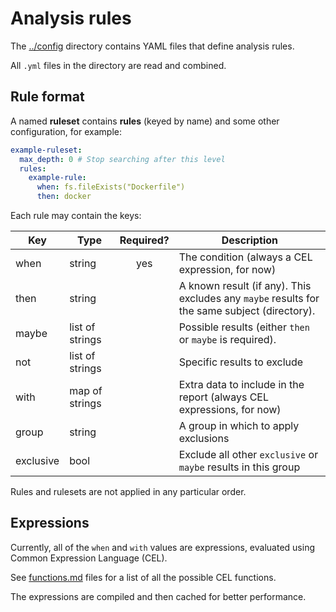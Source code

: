 # Analysis rules

The [../config](../config) directory contains YAML files that define analysis rules.

All `.yml` files in the directory are read and combined.

## Rule format

A named **ruleset** contains **rules** (keyed by name) and some other configuration, for example:

```yaml
example-ruleset:
  max_depth: 0 # Stop searching after this level
  rules:
    example-rule:
      when: fs.fileExists("Dockerfile")
      then: docker
```

Each rule may contain the keys:

| Key       | Type            | Required? | Description                                                                                  |
|-----------|-----------------|:---------:|----------------------------------------------------------------------------------------------|
| when      | string          |    yes    | The condition (always a CEL expression, for now)                                             |
| then      | string          |           | A known result (if any). This excludes any `maybe` results for the same subject (directory). |
| maybe     | list of strings |           | Possible results (either `then` or `maybe` is required).                                     |
| not       | list of strings |           | Specific results to exclude                                                                  |
| with      | map of strings  |           | Extra data to include in the report (always CEL expressions, for now)                        |
| group     | string          |           | A group in which to apply exclusions                                                         |
| exclusive | bool            |           | Exclude all other `exclusive` or `maybe` results in this group                               |

Rules and rulesets are not applied in any particular order.

## Expressions

Currently, all of the `when` and `with` values are expressions, evaluated using Common Expression Language (CEL).

See [functions.md](functions.md) files for a list of all the possible CEL functions.

The expressions are compiled and then cached for better performance.
